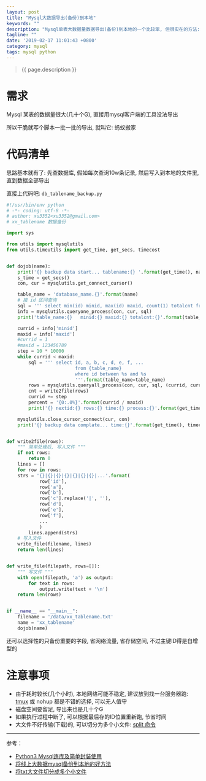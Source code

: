 ```yaml
---
layout: post
title: "Mysql大数据导出(备份)到本地"
keywords: ""
description: "Mysql单表大数据量数据导出(备份)到本地的一个比较笨, 但很实在的方法: 蚂蚁搬家"
tagline: ""
date: '2019-02-17 11:01:43 +0800'
category: mysql
tags: mysql python
---
```

> {{ page.description }}

# 需求
Mysql 某表的数据量很大(几十个G), 直接用mysql客户端的工具没法导出

所以干脆就写个脚本一批一批的导出, 就叫它: 蚂蚁搬家

# 代码清单
思路基本就有了: 先查数据库, 假如每次查询10w条记录, 然后写入到本地的文件里, 直到数据全部导出

直接上代码吧: `db_tablename_backup.py`

```python
#!/usr/bin/env python
# -*- coding: utf-8 -*-
# author: xu3352<xu3352@gmail.com>
# xx_tablename 数据备份

import sys

from utils import mysqlutils
from utils.timeutils import get_time, get_secs, timecost


def dojob(name):
    print('{} backup data start... tablename:{} '.format(get_time(), name))
    s_time = get_secs()
    con, cur = mysqlutils.get_connect_cursor()

    table_name = 'database_name.{}'.format(name)
    # 按 id 区间查询
    sql = ''' select min(id) minid, max(id) maxid, count(1) totalcnt from {table_name} '''.format(table_name=table_name)
    info = mysqlutils.queryone_process(con, cur, sql)
    print('table_name:{}   minid:{} maxid:{} totalcnt:{}'.format(table_name, info['minid'], info['maxid'], info['totalcnt']))

    currid = info['minid']
    maxid = info['maxid']
    #currid = 1
    #maxid = 123456789
    step = 10 * 10000
    while currid < maxid:
        sql = ''' select id, a, b, c, d, e, f, ...
                         from {table_name}
                         where id between %s and %s
                         '''.format(table_name=table_name)
        rows = mysqlutils.queryall_process(con, cur, sql, (currid, currid + step))
        cnt = write2file(rows)
        currid += step
        percent = '{0:.0%}'.format(currid / maxid)
        print('{} nextid:{} rows:{} time:{} process:{}'.format(get_time(), currid, cnt, timecost(s_time), percent))

    mysqlutils.close_cursor_connect(cur, con)
    print('{} backup data complate... time:{}'.format(get_time(), timecost(s_time)))


def write2file(rows):
    """ 简单处理后, 写入文件 """
    if not rows:
        return 0
    lines = []
    for row in rows:
    strs = '{}|{}|{}|{}|{}|{}|{}|...'.format(
            row['id'],
            row['a'],
            row['b'],
            row['c'].replace('|', ''),
            row['d'],
            row['e'],
            row['f'],
            ...
            )
        lines.append(strs)
    # 写入文件
    write_file(filename, lines)
    return len(lines)


def write_file(filepath, rows=[]):
    """ 写文件 """
    with open(filepath, 'a') as output:
        for text in rows:
            output.write(text + '\n')
    return len(rows)


if __name__ == "__main__":
    filename = '/data/xx_tablename.txt'
    name = 'xx_tablename'
    dojob(name)
```

还可以选择性的只备份重要的字段, 省网络流量, 省存储空间, 不过主键ID得是自增型的


# 注意事项

- 由于耗时较长(几个小时), 本地网络可能不稳定, 建议放到找一台服务器跑: [tmux](https://xu3352.github.io/linux/2018/06/29/revisit-magical-tmux) 或 nohup 都是不错的选择, 可以无人值守
- 磁盘空间要留足, 导出来也是几十个G
- 如果执行过程中断了, 可以根据最后存的ID位置重新跑, 节省时间
- 大文件不好传输(下载)的, 可以切分为多个小文件: [split 命令](https://xu3352.github.io/linux/2019/01/02/split-large-text-file-into-parts#split%E5%91%BD%E4%BB%A4)

---
参考：
- [Python3 Mysql连库及简单封装使用](https://xu3352.github.io/python/2018/05/22/python-mysql-usage)
- [将线上大数据mysql备份到本地的好方法](http://www.dewen.net.cn/q/2876/%E5%B0%86%E7%BA%BF%E4%B8%8A%E5%A4%A7%E6%95%B0%E6%8D%AEmysql%E5%A4%87%E4%BB%BD%E5%88%B0%E6%9C%AC%E5%9C%B0%E7%9A%84%E5%A5%BD%E6%96%B9%E6%B3%95)
- [将txt大文件切分成多个小文件](https://xu3352.github.io/linux/2019/01/02/split-large-text-file-into-parts#split%E5%91%BD%E4%BB%A4)

